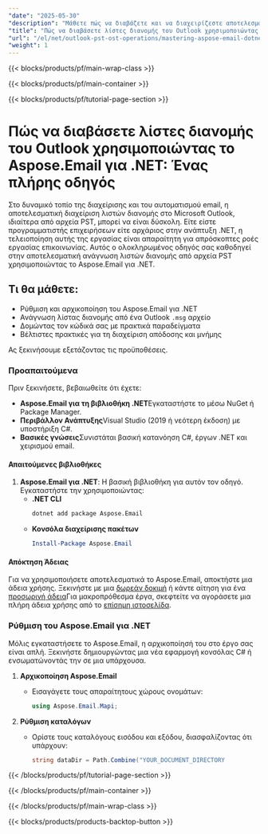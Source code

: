 ```yaml
---
"date": "2025-05-30"
"description": "Μάθετε πώς να διαβάζετε και να διαχειρίζεστε αποτελεσματικά λίστες διανομής σε αρχεία PST του Outlook χρησιμοποιώντας το Aspose.Email για .NET με αυτόν τον λεπτομερή οδηγό. Βελτιώστε τις δεξιότητές σας στον αυτοματισμό email σήμερα."
"title": "Πώς να διαβάσετε λίστες διανομής του Outlook χρησιμοποιώντας το Aspose.Email για .NET™; Ένας πλήρης οδηγός"
"url": "/el/net/outlook-pst-ost-operations/mastering-aspose-email-dotnet-read-outlook-distribution-lists/"
"weight": 1
---
```


{{< blocks/products/pf/main-wrap-class >}}

{{< blocks/products/pf/main-container >}}

{{< blocks/products/pf/tutorial-page-section >}}
# Πώς να διαβάσετε λίστες διανομής του Outlook χρησιμοποιώντας το Aspose.Email για .NET: Ένας πλήρης οδηγός

Στο δυναμικό τοπίο της διαχείρισης και του αυτοματισμού email, η αποτελεσματική διαχείριση λιστών διανομής στο Microsoft Outlook, ιδιαίτερα από αρχεία PST, μπορεί να είναι δύσκολη. Είτε είστε προγραμματιστής επιχειρήσεων είτε αρχάριος στην ανάπτυξη .NET, η τελειοποίηση αυτής της εργασίας είναι απαραίτητη για απρόσκοπτες ροές εργασίας επικοινωνίας. Αυτός ο ολοκληρωμένος οδηγός σας καθοδηγεί στην αποτελεσματική ανάγνωση λιστών διανομής από αρχεία PST χρησιμοποιώντας το Aspose.Email για .NET.

## Τι θα μάθετε:
- Ρύθμιση και αρχικοποίηση του Aspose.Email για .NET
- Ανάγνωση λίστας διανομής από ένα Outlook `.msg` αρχείο
- Δομώντας τον κώδικά σας με πρακτικά παραδείγματα
- Βέλτιστες πρακτικές για τη διαχείριση απόδοσης και μνήμης

Ας ξεκινήσουμε εξετάζοντας τις προϋποθέσεις.

### Προαπαιτούμενα

Πριν ξεκινήσετε, βεβαιωθείτε ότι έχετε:
- **Aspose.Email για τη βιβλιοθήκη .NET**Εγκαταστήστε το μέσω NuGet ή Package Manager.
- **Περιβάλλον Ανάπτυξης**Visual Studio (2019 ή νεότερη έκδοση) με υποστήριξη C#.
- **Βασικές γνώσεις**Συνιστάται βασική κατανόηση C#, έργων .NET και χειρισμού email.

#### Απαιτούμενες βιβλιοθήκες
1. **Aspose.Email για .NET**: Η βασική βιβλιοθήκη για αυτόν τον οδηγό. Εγκαταστήστε την χρησιμοποιώντας:
   - **.NET CLI**
     ```bash
     dotnet add package Aspose.Email
     ```
   - **Κονσόλα διαχείρισης πακέτων**
     ```powershell
     Install-Package Aspose.Email
     ```

#### Απόκτηση Άδειας
Για να χρησιμοποιήσετε αποτελεσματικά το Aspose.Email, αποκτήστε μια άδεια χρήσης. Ξεκινήστε με μια [δωρεάν δοκιμή](https://releases.aspose.com/email/net/) ή κάντε αίτηση για ένα [προσωρινή άδεια](https://purchase.aspose.com/temporary-license/)Για μακροπρόθεσμα έργα, σκεφτείτε να αγοράσετε μια πλήρη άδεια χρήσης από το [επίσημη ιστοσελίδα](https://purchase.aspose.com/buy).

### Ρύθμιση του Aspose.Email για .NET

Μόλις εγκαταστήσετε το Aspose.Email, η αρχικοποίησή του στο έργο σας είναι απλή. Ξεκινήστε δημιουργώντας μια νέα εφαρμογή κονσόλας C# ή ενσωματώνοντάς την σε μια υπάρχουσα.

1. **Αρχικοποίηση Aspose.Email**
   - Εισαγάγετε τους απαραίτητους χώρους ονομάτων:
     ```csharp
     using Aspose.Email.Mapi;
     ```

2. **Ρύθμιση καταλόγων**
   - Ορίστε τους καταλόγους εισόδου και εξόδου, διασφαλίζοντας ότι υπάρχουν:
     ```csharp
     string dataDir = Path.Combine("YOUR_DOCUMENT_DIRECTORY

{{< /blocks/products/pf/tutorial-page-section >}}

{{< /blocks/products/pf/main-container >}}

{{< /blocks/products/pf/main-wrap-class >}}

{{< blocks/products/products-backtop-button >}}